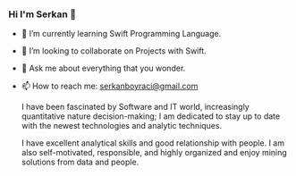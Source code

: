 ### Hi I'm Serkan 👋

- 🌱 I’m currently learning Swift Programming Language.
- 👯 I’m looking to collaborate on Projects with Swift.
- 💬 Ask me about everything that you wonder.
- 📫 How to reach me: serkanboyraci@gmail.com 

  I have been fascinated by Software and IT world, increasingly quantitative nature decision-making; I am dedicated to stay up to date with the newest technologies and analytic techniques.

  I have excellent analytical skills and good relationship with people. I am also self-motivated, responsible, and highly organized and enjoy mining solutions from data and people.
